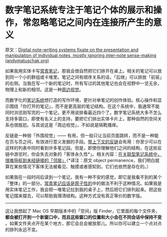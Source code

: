 # 数字笔记系统专注于笔记个体的展示和操作，常忽略笔记之间内在连接所产生的意义

原文：[Digital note-writing systems fixate on the presentation and manipulation of individual notes, mostly ignoring inter-note sense-making (andymatuschak.org)](https://notes.andymatuschak.org/z6Pb6rwTDSg7K7LqF2EbtqbnKvpMbiXYkToDi)

如果我用实体卡写[常青笔记](https://notes.andymatuschak.org/z4SDCZQeRo4xFEQ8H4qrSqd68ucpgE6LU155C)，那我会很自然把它们排开在桌上。相关的笔记可以放到同一个小的群组或卡堆里。笔记之间有顺序关系的话，「后继」可以排放「前驱」的右侧。当我在写一个新的笔记时，所有写过的其他笔记也会在视野中一览无余，物理上和新的相邻。这是一种[周边视觉](https://notes.andymatuschak.org/z7UeGpBpsZFWDmUq6VQgcB4TDfCUgxgXNuMvM)。

而数字化的[笔记系统](https://notes.andymatuschak.org/z8XrKGDz49o6XxEx7tzGewzrXQnw6jSgv3Yyf)想打造的写作环境，更针对单笔记的创作体验。核心操作和显示围绕「你打开的笔记」，而不是更高层的笔记结构。在这个系统中，我通常不能同时浏览刚写完的一个笔记，更不用说排看最近四个了。数字笔记系统大多不怎么支持多窗口，即使有名义上的支持，要把它们排出实体卡片上，那种自然的空间关系也很尴尬。与其说这是「周边视觉」，不如说是隔靴搔痒。

反链是一种弱「外围视觉」—— 有用，但一般只让当前页面跳转，而不是一种能在页与页之间，有效进行意义发掘的手段。[带上下文的反链](https://notes.andymatuschak.org/z3RzQhmjeRxXVAAy81aUSKARwJL8dikdJG4VG)会有用：你至少可以在这样的列表中同时看到许多笔记段。但是，即使你理解他们之间的结构，在这些反链中游览时，你会失去对象的「客体永久性\*」。相关内容：[在关联型笔记系统中，很难导航到未经链接的「邻居」](https://notes.andymatuschak.org/zT6iA52811NuLvbU9W8ixeDc3KUqyCT1wN8)（\*译注：原文 object permanence，我们明白就算在某些情况下客体无法被看见、触摸或者感知到，它们也依然是存在的。）

如果我在一段时间后读到一个笔记，我有一种不安的感觉，即它是我看不到的某个「整体」的一部分。[常青笔记应该是原子性的](https://notes.andymatuschak.org/z4Rrmh17vMBbauEGnFPTZSK3UmdsGExLRfZz1)中的做法不利于这种情况。如果我是用实体笔记工作，我会把一堆笔记拉到我的桌子上，然后把它们排列起来。把这些笔记摆来摆去，可以帮助我理清结构。这种方式没有真正等价的数字版。

------

这让我想起了 Mac OS 早期版本中的「空间」版 Finder，它里面的每个文件夹， **都会被打开到一个新窗口中，而且这些窗口的位置和大小会在不同会话中保持不变** 。如果文件夹点开在某个地方，那它会总会被放那儿。所以你可以建立一个点对点的排列永远不变。